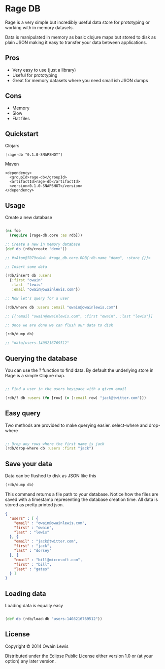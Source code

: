 # Rage DB

Rage is a very simple but incredibly useful data store for prototyping or working with in memory datasets.

Data is manipulated in memory as basic clojure maps but stored to disk as plain JSON making it easy to transfer
your data between applications.

## Pros

+ Very easy to use (just a library)
+ Useful for prototyping
+ Great for memory datasets where you need small ish JSON dumps

## Cons

+ Memory
+ Slow
+ Flat files

## Quickstart

Clojars

```
[rage-db "0.1.0-SNAPSHOT"]
```

Maven

```
<dependency>
  <groupId>rage-db</groupId>
  <artifactId>rage-db</artifactId>
  <version>0.1.0-SNAPSHOT</version>
</dependency>
```

## Usage

Create a new database

```clojure

(ns foo
  (require [rage-db.core :as rdb]))

;; Create a new in memory database
(def db (rdb/create "demo"))

;; #<Atom@7079cda4: #rage_db.core.RDB{:db-name "demo", :store {}}>

;; Insert some data

(rdb/insert db :users
  {:first "owain"
   :last  "lewis"
   :email "owain@owainlewis.com"})

;; Now let's query for a user

(rdb/where db :users :email "owain@owainlewis.com")

;; [{:email "owain@owainlewis.com", :first "owain", :last "lewis"}]

;; Once we are done we can flush our data to disk

(rdb/dump db)

;; "data/users-1408216769512"

```

## Querying the database

You can use the ? function to find data. By default the underlying store in Rage is a simple Clojure map.

```clojure

;; Find a user in the users keyspace with a given email

(rdb/? db :users (fn [row] (= (:email row) "jack@twitter.com")))

```

## Easy query

Two methods are provided to make querying easier. select-where and drop-where

```clojure

;; Drop any rows where the first name is jack
(rdb/drop-where db :users :first "jack")

```

## Save your data

Data can be flushed to disk as JSON like this

```clojure
(rdb/dump db)
```

This command returns a file path to your database. Notice how the files are saved with a timestamp
representing the database creation time. All data is stored as pretty printed json.

```json
{
  "users" : [ {
    "email" : "owain@owainlewis.com",
    "first" : "owain",
    "last" : "lewis"
  }, {
    "email" : "jack@twitter.com",
    "first" : "jack",
    "last" : "dorsey"
  }, {
    "email" : "bill@microsoft.com",
    "first" : "bill",
    "last" : "gates"
  } ]
}
```

## Loading data

Loading data is equally easy

```clojure

(def db (rdb/load-db "users-1408216769512"))

```

## License

Copyright © 2014 Owain Lewis

Distributed under the Eclipse Public License either version 1.0 or (at
your option) any later version.
